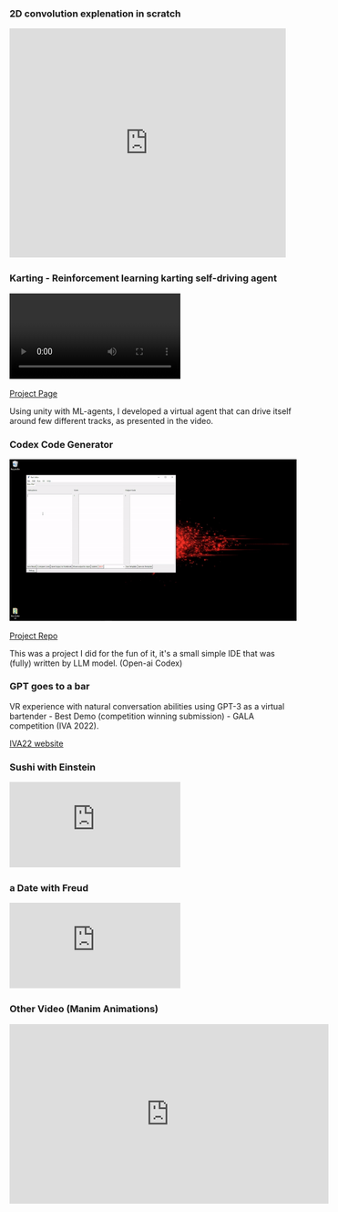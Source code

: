 ### **2D convolution explenation in scratch**

<iframe src="https://scratch.mit.edu/projects/1098095752/embed" allowtransparency="true" width="485" height="402" frameborder="0" scrolling="no" allowfullscreen></iframe>

### **Karting - Reinforcement learning karting self-driving agent**

<video src="https://github.com/alonshoa/Karting/raw/master/docs/images/movie.mp4" controls preload></video>

[Project Page](https://alonshoa.github.io/Karting/)

Using unity with ML-agents, I developed a virtual agent that can drive itself around few different tracks, as presented in the video.

### **Codex Code Generator**


<img src="https://github.com/alonshoa/SW_IDE/raw/main/output.gif" /> 

[Project Repo](https://github.com/alonshoa/SW_IDE)

This was a project I did for the fun of it,
it's a small simple IDE that was (fully) written by LLM model. (Open-ai Codex)


### **GPT goes to a bar**
  
VR experience with natural conversation abilities using GPT-3 as a virtual bartender - Best Demo (competition winning submission) - GALA competition (IVA 2022).

[IVA22 website](https://ivaconference2022.ualg.pt/program/gala/)


### **Sushi with Einstein**

<iframe src="https://www.youtube.com/embed/98QKzT1dkpo" title="Three Scientists and a Philosopher Go to a Bar" frameborder="0" allow="accelerometer; autoplay; clipboard-write; encrypted-media; gyroscope; picture-in-picture; web-share" referrerpolicy="strict-origin-when-cross-origin" allowfullscreen></iframe>


### **a Date with Freud**

<iframe src="https://www.youtube.com/embed/gh4LszoIQ94" title="Date with Freud; XR and AI Live Performance" frameborder="0" allow="accelerometer; autoplay; clipboard-write; encrypted-media; gyroscope; picture-in-picture; web-share" referrerpolicy="strict-origin-when-cross-origin" allowfullscreen></iframe>

### **Other Video (Manim Animations)**

<iframe width="560" height="315" src="https://www.youtube.com/embed/videoseries?si=ipX6oku_h94hlrGP&amp;list=PLZIDGm6o-gtz8bw5gwkDoKpOMTycG8n6i" title="YouTube video player" frameborder="0" allow="accelerometer; autoplay; clipboard-write; encrypted-media; gyroscope; picture-in-picture; web-share" referrerpolicy="strict-origin-when-cross-origin" allowfullscreen></iframe>